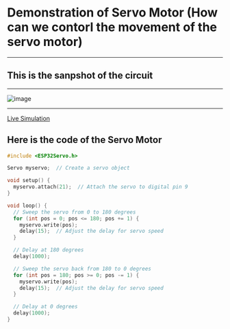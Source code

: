 # Demonstration of Servo Motor (How can we contorl the movement of the servo motor)

-------

## This is the sanpshot of the circuit

---------

![image](https://github.com/SatishKumar75/ardunio-nodemcu/assets/106571472/bc51c32f-dcb3-450d-bec1-e727ddf9ed99)

--------

[Live Simulation](https://wokwi.com/projects/375550305086751745 "https://wokwi.com/projects/375550305086751745")

## Here is the code of the Servo Motor

```c++
#include <ESP32Servo.h>

Servo myservo;  // Create a servo object

void setup() {
  myservo.attach(21);  // Attach the servo to digital pin 9
}

void loop() {
  // Sweep the servo from 0 to 180 degrees
  for (int pos = 0; pos <= 180; pos += 1) {
    myservo.write(pos);
    delay(15);  // Adjust the delay for servo speed
  }

  // Delay at 180 degrees
  delay(1000);

  // Sweep the servo back from 180 to 0 degrees
  for (int pos = 180; pos >= 0; pos -= 1) {
    myservo.write(pos);
    delay(15);  // Adjust the delay for servo speed
  }

  // Delay at 0 degrees
  delay(1000);
}

```
